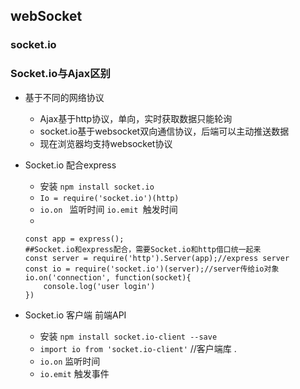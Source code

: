 ## webSocket

### socket.io

### Socket.io与Ajax区别
  - 基于不同的网络协议
    + Ajax基于http协议，单向，实时获取数据只能轮询
    + socket.io基于websocket双向通信协议，后端可以主动推送数据
    + 现在浏览器均支持websocket协议

  - Socket.io 配合express
    + 安装 `npm install socket.io`
    + `Io = require('socket.io')(http)`
    + `io.on ` 监听时间 `io.emit `触发时间
    +  
    ```
    const app = express();
    ##Socket.io和express配合，需要Socket.io和http借口统一起来
    const server = require('http').Server(app);//express server
    const io = require('socket.io')(server);//server传给io对象
    io.on('connection', function(socket){
        console.log('user login')
    })
    ```
    
  - Socket.io 客户端 前端API 
    + 安装 `npm install socket.io-client --save`
    + `import io from 'socket.io-client'` //客户端库 . 
    + `io.on`   监听时间
    + `io.emit` 触发事件  









